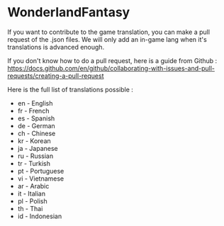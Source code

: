 # WonderlandFantasy

If you want to contribute to the game translation, you can make a pull request of the .json files.
We will only add an in-game lang when it's translations is advanced enough.

If you don't know how to do a pull request, here is a guide from Github : https://docs.github.com/en/github/collaborating-with-issues-and-pull-requests/creating-a-pull-request

Here is the full list of translations possible :
 - en - English
 - fr - French
 - es - Spanish
 - de - German
 - ch - Chinese
 - kr - Korean
 - ja - Japanese
 - ru - Russian
 - tr - Turkish
 - pt - Portuguese
 - vi - Vietnamese
 - ar - Arabic
 - it - Italian
 - pl - Polish
 - th - Thai
 - id - Indonesian

